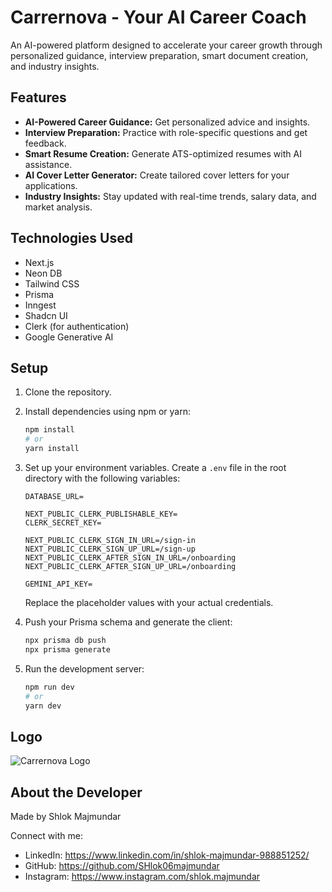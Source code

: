 # Carrernova - Your AI Career Coach

An AI-powered platform designed to accelerate your career growth through personalized guidance, interview preparation, smart document creation, and industry insights.

## Features

- **AI-Powered Career Guidance:** Get personalized advice and insights.
- **Interview Preparation:** Practice with role-specific questions and get feedback.
- **Smart Resume Creation:** Generate ATS-optimized resumes with AI assistance.
- **AI Cover Letter Generator:** Create tailored cover letters for your applications.
- **Industry Insights:** Stay updated with real-time trends, salary data, and market analysis.

## Technologies Used

- Next.js
- Neon DB
- Tailwind CSS
- Prisma
- Inngest
- Shadcn UI
- Clerk (for authentication)
- Google Generative AI

## Setup

1. Clone the repository.
2. Install dependencies using npm or yarn:
   ```bash
   npm install
   # or
   yarn install
   ```
3. Set up your environment variables. Create a `.env` file in the root directory with the following variables:

   ```env
   DATABASE_URL=

   NEXT_PUBLIC_CLERK_PUBLISHABLE_KEY=
   CLERK_SECRET_KEY=

   NEXT_PUBLIC_CLERK_SIGN_IN_URL=/sign-in
   NEXT_PUBLIC_CLERK_SIGN_UP_URL=/sign-up
   NEXT_PUBLIC_CLERK_AFTER_SIGN_IN_URL=/onboarding
   NEXT_PUBLIC_CLERK_AFTER_SIGN_UP_URL=/onboarding

   GEMINI_API_KEY=
   ```
   Replace the placeholder values with your actual credentials.

4. Push your Prisma schema and generate the client:
   ```bash
   npx prisma db push
   npx prisma generate
   ```
5. Run the development server:
   ```bash
   npm run dev
   # or
   yarn dev
   ```

## Logo

![Carrernova Logo](/logo.png)

## About the Developer

Made by Shlok Majmundar

Connect with me:

- LinkedIn: https://www.linkedin.com/in/shlok-majmundar-988851252/
- GitHub: https://github.com/SHlok06majmundar
- Instagram: https://www.instagram.com/shlok.majmundar 